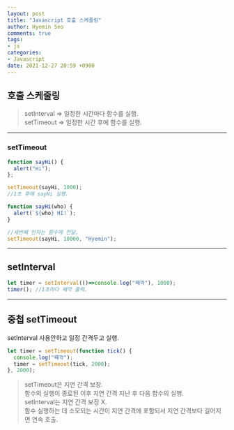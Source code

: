 ```yaml
---
layout: post
title: "Javascript 호출 스케줄링"
author: Hyemin Seo
comments: true
tags:
- js
categories:
- Javascript
date: 2021-12-27 20:59 +0900
---
```


## 호출 스케줄링 
> setInterval => 일정한 시간마다 함수를 실행.  
> setTimeout => 일정한 시간 후에 함수를 실행. 

***

### setTimeout

```javascript
function sayHi() {
  alert("Hi");
};

setTimeout(sayHi, 1000);
//1초 후에 sayHi 실행.

function sayHi(who) {
  alert(`${who} HI!`);
}

//세번째 인자는 함수에 전달.
setTimeout(sayHi, 10000, "Hyemin");
```

***  

## setInterval 

```javascript
let timer = setInterval(()=>console.log("째깍"), 1000);
timer(); //1초마다 째깍 출력.
```

*** 

## 중첩 setTimeout  
setInterval 사용안하고 일정 간격두고 실행.  

```javascript
let timer = setTimeout(function tick() {
  console.log("쨰깍");
  timer = setTimeout(tick, 2000);
}, 2000);
```

> setTimeout은 지연 간격 보장.  
> 함수의 실행이 종료된 이후 지연 간격 지난 후 다음 함수의 실행.  
> setInterval는 지연 간격 보장 X.  
> 함수 실행하는 데 소모되는 시간이 지연 간격에 포함되서 지연 간격보다 길어지면 연속 호출. 


